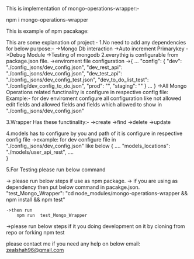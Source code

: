 This is implementation of mongo-operations-wrapper:-

npm i mongo-operations-wrapper

This is example of npm pacakage:

This are some explanation of project:-
1.No need to add any dependencies for below purpose:-
    ->Mongo Db interaction
    ->Auto increment Primarykey
    ->Debug Module
    ->Testing of mongodb
2.everythig is configurable from package.json file.
    ->enviroment file configuration
        ->{
            ...
                "config": {
                "dev": "./config_jsons/dev_config.json",
                "dev_rest_api": "./config_jsons/dev_config.json",
                "dev_test_api": "./config_jsons/dev_config_test.json",
                "dev_to_do_list_test": "./config/dev_config_to_do.json",
                "prod": "",
                "staging": ""
                            }
            ...
          }
    ->All Mongo Operations related functinality is configure in respective config file:
            Example:-
            for dev enviroment configure all configuration like not allowed edit fields and allowed fields and fields which allowed to show in "./config_jsons/dev_config.json"


3.Wrapper Has these functinality:-
    ->create 
    ->find
    ->delete
    ->update

4.models has to configure by you and path of it is configure in respective config file 
    ->example:
    for dev configure file in "./config_jsons/dev_config.json"
    like below {
        ....
        "models_locations": "./models/user_api_rest",
        ....    
    }

5.For Testing please run below command 
   
-> please run below steps if use as npm package.
    -> if you are using as dependency then put below command in pacakge.json.
         "test_Mongo_Wrapper": "cd node_modules/mongo-operations-wrapper && npm install && npm test"

    ->then run
        npm run  test_Mongo_Wrapper

->please run below steps if it you doing development on it by cloning from repo or forking
    npm test




please contact me if you need any help on below email:
zealshah96@gmail.com

